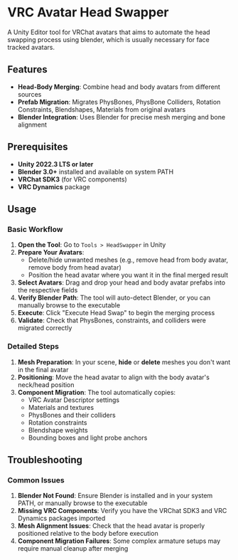 # VRC Avatar Head Swapper

A Unity Editor tool for VRChat avatars that aims to automate the head swapping process using blender, which is usually necessary for face tracked avatars.

## Features

- **Head-Body Merging**: Combine head and body avatars from different sources
- **Prefab Migration**: Migrates PhysBones, PhysBone Colliders, Rotation Constraints, Blendshapes, Materials from original avatars
- **Blender Integration**: Uses Blender for precise mesh merging and bone alignment

## Prerequisites

- **Unity 2022.3 LTS or later**
- **Blender 3.0+** installed and available on system PATH
- **VRChat SDK3** (for VRC components)
- **VRC Dynamics** package

## Usage

### Basic Workflow

1. **Open the Tool**: Go to `Tools > HeadSwapper` in Unity
2. **Prepare Your Avatars**:
   - Delete/hide unwanted meshes (e.g., remove head from body avatar, remove body from head avatar)
   - Position the head avatar where you want it in the final merged result
3. **Select Avatars**: Drag and drop your head and body avatar prefabs into the respective fields
4. **Verify Blender Path**: The tool will auto-detect Blender, or you can manually browse to the executable
5. **Execute**: Click "Execute Head Swap" to begin the merging process
6. **Validate**: Check that PhysBones, constraints, and colliders were migrated correctly

### Detailed Steps

1. **Mesh Preparation**: In your scene, **hide** or **delete** meshes you don't want in the final avatar
2. **Positioning**: Move the head avatar to align with the body avatar's neck/head position
3. **Component Migration**: The tool automatically copies:
   - VRC Avatar Descriptor settings
   - Materials and textures
   - PhysBones and their colliders
   - Rotation constraints
   - Blendshape weights
   - Bounding boxes and light probe anchors

## Troubleshooting

### Common Issues

1. **Blender Not Found**: Ensure Blender is installed and in your system PATH, or manually browse to the executable
2. **Missing VRC Components**: Verify you have the VRChat SDK3 and VRC Dynamics packages imported
3. **Mesh Alignment Issues**: Check that the head avatar is properly positioned relative to the body before execution
4. **Component Migration Failures**: Some complex armature setups may require manual cleanup after merging
